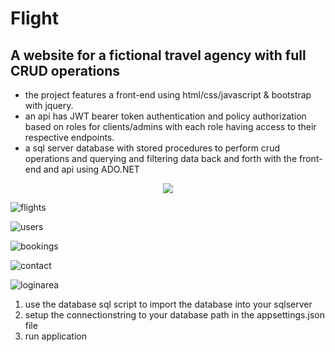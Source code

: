 # Flight
## A website for a fictional travel agency with full CRUD operations
* the project features a front-end using html/css/javascript & bootstrap with jquery.
* an api has JWT bearer token authentication and policy authorization based on roles for clients/admins with each role having access to their respective endpoints.
* a sql server database with stored procedures to perform crud operations and querying and filtering data back and forth with the front-end and api using ADO.NET



<p align="center">
<img src="https://user-images.githubusercontent.com/25421570/235348519-4c26fed7-c41d-43b9-8875-b870dbdb219b.png">
</p>

![flights](https://user-images.githubusercontent.com/25421570/235348532-82af4de4-1c74-4955-9d3e-db83d1887b1d.png)

![users](https://user-images.githubusercontent.com/25421570/235348536-644f3b02-b6b4-4d6a-bd14-1454dadb4628.png)

![bookings](https://user-images.githubusercontent.com/25421570/235348544-3b81b601-3f40-416e-8405-db6df7a50eea.png)

![contact](https://user-images.githubusercontent.com/25421570/235348549-f476c282-15d7-4974-9d59-4e8df3704b5f.png)

![loginarea](https://user-images.githubusercontent.com/25421570/235348555-3d58b6e9-0194-45d8-8b88-08b7bc82003f.png)


1. use the database sql script to import the database into your sqlserver
2. setup the connectionstring to your database path in the appsettings.json file
3. run application

